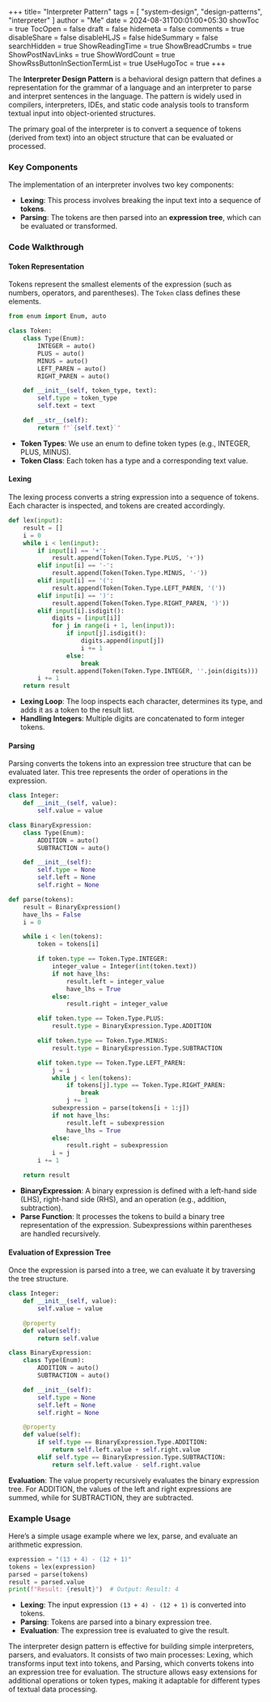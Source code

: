 +++
title= "Interpreter Pattern"
tags = [ "system-design",  "design-patterns", "interpreter" ]
author = "Me"
date = 2024-08-31T00:01:00+05:30
showToc = true
TocOpen = false
draft = false
hidemeta = false
comments = true
disableShare = false
disableHLJS = false
hideSummary = false
searchHidden = true
ShowReadingTime = true
ShowBreadCrumbs = true
ShowPostNavLinks = true
ShowWordCount = true
ShowRssButtonInSectionTermList = true
UseHugoToc = true
+++

The **Interpreter Design Pattern** is a behavioral design pattern that defines a representation for the grammar of a language and an interpreter to parse and interpret sentences in the language. The pattern is widely used in compilers, interpreters, IDEs, and static code analysis tools to transform textual input into object-oriented structures.

The primary goal of the interpreter is to convert a sequence of tokens (derived from text) into an object structure that can be evaluated or processed.

### Key Components

The implementation of an interpreter involves two key components:

- **Lexing**: This process involves breaking the input text into a sequence of **tokens**.
- **Parsing**: The tokens are then parsed into an **expression tree**, which can be evaluated or transformed.

### Code Walkthrough

#### Token Representation

Tokens represent the smallest elements of the expression (such as numbers, operators, and parentheses). The `Token` class defines these elements.

```python
from enum import Enum, auto

class Token:
    class Type(Enum):
        INTEGER = auto()
        PLUS = auto()
        MINUS = auto()
        LEFT_PAREN = auto()
        RIGHT_PAREN = auto()

    def __init__(self, token_type, text):
        self.type = token_type
        self.text = text

    def __str__(self):
        return f"`{self.text}`"
```

- **Token Types**: We use an enum to define token types (e.g., INTEGER, PLUS, MINUS).
- **Token Class**: Each token has a type and a corresponding text value.

#### Lexing

The lexing process converts a string expression into a sequence of tokens. Each character is inspected, and tokens are created accordingly.

```python
def lex(input):
    result = []
    i = 0
    while i < len(input):
        if input[i] == '+':
            result.append(Token(Token.Type.PLUS, '+'))
        elif input[i] == '-':
            result.append(Token(Token.Type.MINUS, '-'))
        elif input[i] == '(':
            result.append(Token(Token.Type.LEFT_PAREN, '('))
        elif input[i] == ')':
            result.append(Token(Token.Type.RIGHT_PAREN, ')'))
        elif input[i].isdigit():
            digits = [input[i]]
            for j in range(i + 1, len(input)):
                if input[j].isdigit():
                    digits.append(input[j])
                    i += 1
                else:
                    break
            result.append(Token(Token.Type.INTEGER, ''.join(digits)))
        i += 1
    return result
```

- **Lexing Loop**: The loop inspects each character, determines its type, and adds it as a token to the result list.
- **Handling Integers**: Multiple digits are concatenated to form integer tokens.

#### Parsing

Parsing converts the tokens into an expression tree structure that can be evaluated later. This tree represents the order of operations in the expression.

```python
class Integer:
    def __init__(self, value):
        self.value = value

class BinaryExpression:
    class Type(Enum):
        ADDITION = auto()
        SUBTRACTION = auto()

    def __init__(self):
        self.type = None
        self.left = None
        self.right = None

def parse(tokens):
    result = BinaryExpression()
    have_lhs = False
    i = 0

    while i < len(tokens):
        token = tokens[i]

        if token.type == Token.Type.INTEGER:
            integer_value = Integer(int(token.text))
            if not have_lhs:
                result.left = integer_value
                have_lhs = True
            else:
                result.right = integer_value

        elif token.type == Token.Type.PLUS:
            result.type = BinaryExpression.Type.ADDITION

        elif token.type == Token.Type.MINUS:
            result.type = BinaryExpression.Type.SUBTRACTION

        elif token.type == Token.Type.LEFT_PAREN:
            j = i
            while j < len(tokens):
                if tokens[j].type == Token.Type.RIGHT_PAREN:
                    break
                j += 1
            subexpression = parse(tokens[i + 1:j])
            if not have_lhs:
                result.left = subexpression
                have_lhs = True
            else:
                result.right = subexpression
            i = j
        i += 1

    return result
```

- **BinaryExpression**: A binary expression is defined with a left-hand side (LHS), right-hand side (RHS), and an operation (e.g., addition, subtraction).
- **Parse Function**: It processes the tokens to build a binary tree representation of the expression. Subexpressions within parentheses are handled recursively.

#### Evaluation of Expression Tree

Once the expression is parsed into a tree, we can evaluate it by traversing the tree structure.

```python
class Integer:
    def __init__(self, value):
        self.value = value

    @property
    def value(self):
        return self.value

class BinaryExpression:
    class Type(Enum):
        ADDITION = auto()
        SUBTRACTION = auto()

    def __init__(self):
        self.type = None
        self.left = None
        self.right = None

    @property
    def value(self):
        if self.type == BinaryExpression.Type.ADDITION:
            return self.left.value + self.right.value
        elif self.type == BinaryExpression.Type.SUBTRACTION:
            return self.left.value - self.right.value
```

**Evaluation**: The value property recursively evaluates the binary expression tree. For ADDITION, the values of the left and right expressions are summed, while for SUBTRACTION, they are subtracted.

### Example Usage

Here’s a simple usage example where we lex, parse, and evaluate an arithmetic expression.

```python
expression = "(13 + 4) - (12 + 1)"
tokens = lex(expression)
parsed = parse(tokens)
result = parsed.value
print(f"Result: {result}")  # Output: Result: 4
```

- **Lexing**: The input expression `(13 + 4) - (12 + 1)` is converted into tokens.
- **Parsing**: Tokens are parsed into a binary expression tree.
- **Evaluation**: The expression tree is evaluated to give the result.

The interpreter design pattern is effective for building simple interpreters, parsers, and evaluators. It consists of two main processes: Lexing, which transforms input text into tokens, and Parsing, which converts tokens into an expression tree for evaluation. The structure allows easy extensions for additional operations or token types, making it adaptable for different types of textual data processing.
